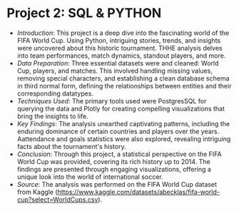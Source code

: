 # Project 2: SQL & PYTHON
- _Introduction_: This project is a deep dive into the fascinating world of the FIFA World Cup. Using Python, intriguing stories, trends, and insights were uncovered about this historic tournament. THHE analysis delves into team performances, match dynamics, standout players, and more.
- _Data Preparation_: Three essential datasets were and cleaned: World Cup, players, and matches. This involved handling missing values, removing special characters, and establishing a clean database schema in third normal form, defining the relationships between entities and their corresponding datatypes.
- _Techniques Used_: The primary tools used were PostgresSQL for querying the data and Plotly for creating compelling visualizations that bring the insights to life.
- _Key Findings_: The analysis unearthed captivating patterns, including the enduring dominance of certain countries and players over the years. Aattendance and goals statistics were also explored, revealing intriguing facts about the tournament's history.
- _Conclusion_: Through this project,  a statistical perspective on the FIFA World Cup was provided, covering its rich history up to 2014. The findings are presented through engaging visualizations, offering a unique look into the world of international soccer.
- _Source_: The analysis was performed on the FIFA World Cup dataset from Kaggle (https://www.kaggle.com/datasets/abecklas/fifa-world-cup?select=WorldCups.csv).

  




